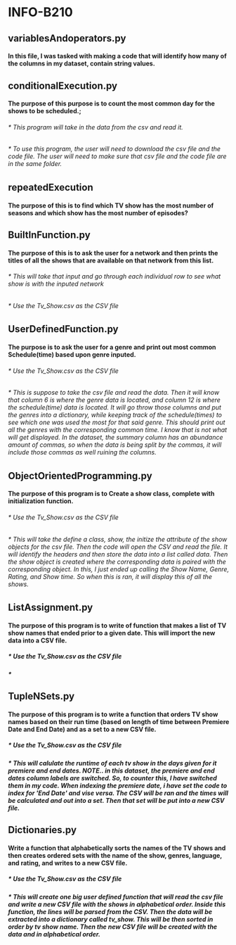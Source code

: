 # INFO-B210

## **variablesAndoperators.py**
  #### In this file, I was tasked with making a code that will identify how many of the columns in my dataset, contain string values.
    

## **conditionalExecution.py**
  #### The purpose of this purpose is to count the most common day for the shows to be scheduled.;
  ######  * This program will take in the data from the csv and read it. 
  ######  * To use this program, the user will need to download the csv file and the code file. The user will need to make sure that csv file and the code file are in the same folder. 

## **repeatedExecution**
  #### The purpose of this is to find which TV show has the most number of seasons and which show has the most number of episodes?

  
## **BuiltInFunction.py**
  #### The purpose of this is to ask the user for a network and then prints the titles of all the shows that are available on that network from this list.
  ######  * This will take that input and go through each individual row to see what show is with the inputed network
  ######  * Use the Tv_Show.csv as the CSV file

## **UserDefinedFunction.py**
  #### The purpose is to ask the user for a genre and print out most common Schedule(time) based upon genre inputed.
  ######  * Use the Tv_Show.csv as the CSV file
  ######  * This is suppose to take the csv file and read the data. Then it will know that column 6 is where the genre data is located, and column 12 is where the schedule(time) data is located. It will go throw those columns and put the genres into a dictionary, while keeping track of the schedule(times) to see which one was used the most for that said genre. This should print out all the genres with the corresponding common time. I know that is not what will get displayed. In the dataset, the summary column has an abundance amount of commas, so when the data is being split by the commas, it will include those commas as well ruining the columns. 

## **ObjectOrientedProgramming.py**
  #### The purpose of this program is to Create a show class, complete with initialization function.
  ###### * Use the Tv_Show.csv as the CSV file
  ###### * This will take the define a class, show, the initize the attribute of the show objects for the csv file. Then the code will open the CSV and read the file. It will identify the headers and then store the data into a list called data. Then the show object is created where the corresponding data is paired with the corresponding object. In this, I just ended up calling the Show Name, Genre, Rating, and Show time. So when this is ran, it will display this of all the shows.

## **ListAssignment.py** 
  #### The purpose of this program is to write of function that makes a list of TV show names that ended prior to a given date. This will import the new data into a CSV file. 
  ##### * Use the Tv_Show.csv as the CSV file
  ##### * 

## **TupleNSets.py**
  #### The purpose of this program is to write a function that orders TV show names based on their run time (based on length of time between Premiere Date and End Date) and as a set to a new CSV file.
  #####  * Use the Tv_Show.csv as the CSV file
  #####  * This will calulate the runtime of each tv show in the days given for it premiere and end dates. NOTE.. in this dataset, the premiere and end dates column labels are switched. So, to counter this, I have switched them in my code. When indexing the premiere date, i have set the code to index for 'End Date' and vise versa. The CSV will be ran and the times will be calculated and out into a set. Then that set will be put into a new CSV file.

## **Dictionaries.py**
  #### Write a function that alphabetically sorts the names of the TV shows and then creates ordered sets with the name of the show, genres, language, and rating, and writes to a new CSV file. 
  #####  * Use the Tv_Show.csv as the CSV file
  #####  * This will create one big user defined function that will read the csv file and write a new CSV file with the shows in alphabetical order. Inside this function, the lines will be parsed from the CSV. Then the data will be extracted into a dictionary called tv_show. This will be then sorted in order by tv show name. Then the new CSV file will be created with the data and in alphabetical order. 
